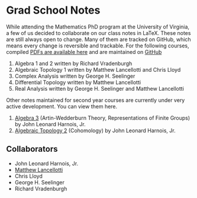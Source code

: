 # Grad School Notes

While attending the Mathematics PhD program at the University of Virginia, a few of us decided to collaborate on our class notes in LaTeX. These notes are still always open to change. Many of them are tracked on GitHub, which means every change is reversible and trackable. For the following courses, compiled [PDFs are available here](https://github.com/ghseeli/grad-school-notes/releases/latest) and are maintained on [GitHub](https://github.com/ghseeli/grad-school-notes)

1. Algebra 1 and 2 written by Richard Vradenburgh
1. Algebraic Topology 1 written by Matthew Lancellotti and Chris Lloyd
1. Complex Analysis written by George H. Seelinger
1. Differential Topology written by Matthew Lancellotti
1. Real Analysis written by George H. Seelinger and Matthew Lancellotti

Other notes maintained for second year courses are currently under very active development. You can view them here.

1. [Algebra 3](https://www.overleaf.com/read/qnjgrnfrzpsg) (Artin-Wedderburn Theory, Representations of Finite Groups) by John Leonard Harnois, Jr.
1. [Algebraic Topology 2](https://www.overleaf.com/read/ndxspztkpjhb) (Cohomology) by John Leonard Harnois, Jr.

## Collaborators
* John Leonard Harnois, Jr.
* [Matthew Lancellotti](http://www.people.virginia.edu/~ml9nn/)
* Chris Lloyd
* George H. Seelinger
* Richard Vradenburgh
